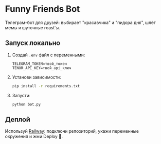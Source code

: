 # Funny Friends Bot

Телеграм-бот для друзей: выбирает "красавчика" и "пидора дня", шлёт мемы и шуточные roast'ы.

## Запуск локально
1. Создай `.env` файл с переменными:
   ```
   TELEGRAM_TOKEN=твой_токен
   TENOR_API_KEY=твой_api_ключ
   ```
2. Установи зависимости:
   ```bash
   pip install -r requirements.txt
   ```
3. Запусти:
   ```bash
   python bot.py
   ```

## Деплой
Используй [Railway](https://railway.app/): подключи репозиторий, укажи переменные окружения и жми Deploy 🚀.
